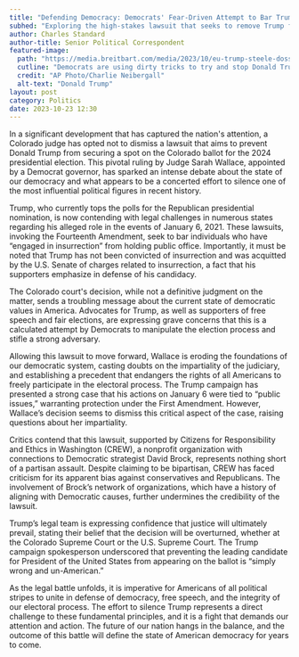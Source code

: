 ```yaml
---
title: "Defending Democracy: Democrats' Fear-Driven Attempt to Bar Trump from Colorado's Ballot"
subhed: "Exploring the high-stakes lawsuit that seeks to remove Trump from the 2024 ballot, reflecting Democrats' anxiety over a potential Trump-Biden rematch"
author: Charles Standard
author-title: Senior Political Correspondent
featured-image: 
  path: "https://media.breitbart.com/media/2023/10/eu-trump-steele-dossier-lawsuit-president-donald-trump-arrives-at-rally-cedar-rapids-iowa-saturday-640x480.jpg"
  cutline: "Democrats are using dirty tricks to try and stop Donald Trump from facing Joe Biden in the general election."
  credit: "AP Photo/Charlie Neibergall"
  alt-text: "Donald Trump"
layout: post
category: Politics
date: 2023-10-23 12:30
---
```


In a significant development that has captured the nation's attention, a Colorado judge has opted not to dismiss a lawsuit that aims to prevent Donald Trump from securing a spot on the Colorado ballot for the 2024 presidential election. This pivotal ruling by Judge Sarah Wallace, appointed by a Democrat governor, has sparked an intense debate about the state of our democracy and what appears to be a concerted effort to silence one of the most influential political figures in recent history.

Trump, who currently tops the polls for the Republican presidential nomination, is now contending with legal challenges in numerous states regarding his alleged role in the events of January 6, 2021. These lawsuits, invoking the Fourteenth Amendment, seek to bar individuals who have “engaged in insurrection” from holding public office. Importantly, it must be noted that Trump has not been convicted of insurrection and was acquitted by the U.S. Senate of charges related to insurrection, a fact that his supporters emphasize in defense of his candidacy.

The Colorado court's decision, while not a definitive judgment on the matter, sends a troubling message about the current state of democratic values in America. Advocates for Trump, as well as supporters of free speech and fair elections, are expressing grave concerns that this is a calculated attempt by Democrats to manipulate the election process and stifle a strong adversary.

Allowing this lawsuit to move forward, Wallace is eroding the foundations of our democratic system, casting doubts on the impartiality of the judiciary, and establishing a precedent that endangers the rights of all Americans to freely participate in the electoral process. The Trump campaign has presented a strong case that his actions on January 6 were tied to “public issues,” warranting protection under the First Amendment. However, Wallace’s decision seems to dismiss this critical aspect of the case, raising questions about her impartiality.

Critics contend that this lawsuit, supported by Citizens for Responsibility and Ethics in Washington (CREW), a nonprofit organization with connections to Democratic strategist David Brock, represents nothing short of a partisan assault. Despite claiming to be bipartisan, CREW has faced criticism for its apparent bias against conservatives and Republicans. The involvement of Brock’s network of organizations, which have a history of aligning with Democratic causes, further undermines the credibility of the lawsuit.

Trump’s legal team is expressing confidence that justice will ultimately prevail, stating their belief that the decision will be overturned, whether at the Colorado Supreme Court or the U.S. Supreme Court. The Trump campaign spokesperson underscored that preventing the leading candidate for President of the United States from appearing on the ballot is “simply wrong and un-American.”

As the legal battle unfolds, it is imperative for Americans of all political stripes to unite in defense of democracy, free speech, and the integrity of our electoral process. The effort to silence Trump represents a direct challenge to these fundamental principles, and it is a fight that demands our attention and action. The future of our nation hangs in the balance, and the outcome of this battle will define the state of American democracy for years to come.
